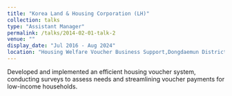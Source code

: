 ```yaml
---
title: "Korea Land & Housing Corporation (LH)"
collection: talks
type: "Assistant Manager"
permalink: /talks/2014-02-01-talk-2
venue: ""
display_date: "Jul 2016 - Aug 2024"
location: "Housing Welfare Voucher Business Support,Dongdaemun District, Seoul, South Korea"
---
```


Developed and implemented an efficient housing voucher system, conducting surveys to assess needs and streamlining voucher payments for low-income households.
